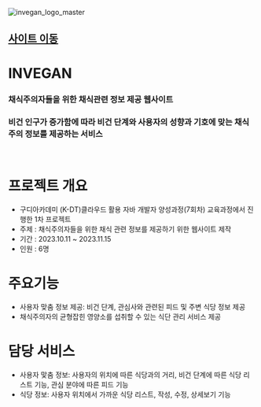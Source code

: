 
![invegan_logo_master](https://github.com/Jooscom/Invegan/assets/136825137/df1ba5a0-e882-460c-92cb-356478c50cc0)

## [사이트 이동](http:150.230.251.2/invegan)

# INVEGAN
### 채식주의자들을 위한 채식관련 정보 제공 웹사이트
### 비건 인구가 증가함에 따라 비건 단계와 사용자의 성향과 기호에 맞는 채식주의 정보를 제공하는 서비스
<br/>

# 프로젝트 개요
- 구디아카데미 (K-DT)클라우드 활용 자바 개발자 양성과정(7회차) 교육과정에서 진행한 1차 프로젝트<br/>
- 주제 : 채식주의자들을 위한 채식 관련 정보를 제공하기 위한 웹사이트 제작
- 기간 : 2023.10.11 ~ 2023.11.15
- 인원 : 6명

# 주요기능
 - 사용자 맞춤 정보 제공: 비건 단계, 관심사와 관련된 피드 및 주변 식당 정보 제공
 - 채식주의자의 균형잡힌 영양소를 섭취할 수 있는 식단 관리 서비스 제공

# 담당 서비스
 - 사용자 맟춤 정보: 사용자의 위치에 따른 식당과의 거리, 비건 단계에 따른 식당 리스트 기능, 관심 분야에 따른 피드 기능
 - 식당 정보: 사용자 위치에서 가까운 식당 리스트, 작성, 수정, 상세보기 기능


